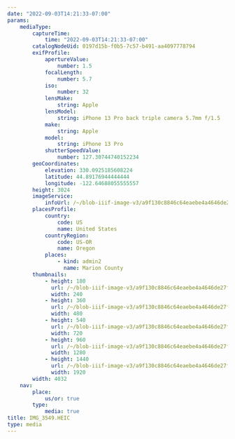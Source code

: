 ```yaml
---
date: "2022-09-03T14:21:33-07:00"
params:
    mediaType:
        captureTime:
            time: "2022-09-03T14:21:33-07:00"
        catalogNodeUid: 0197d15b-f0b5-7c57-b491-aa4097778794
        exifProfile:
            apertureValue:
                number: 1.5
            focalLength:
                number: 5.7
            iso:
                number: 32
            lensMake:
                string: Apple
            lensModel:
                string: iPhone 13 Pro back triple camera 5.7mm f/1.5
            make:
                string: Apple
            model:
                string: iPhone 13 Pro
            shutterSpeedValue:
                number: 127.30744740152234
        geoCoordinates:
            elevation: 330.0925185608224
            latitude: 44.89176944444444
            longitude: -122.64688055555557
        height: 3024
        imageService:
            infoUrl: /~/blob-iiif-image-v3/a9f130c8846c64eaebe4a4646de27fdad905da55d1d14525e94aa2e4840d4cb4/info.json
        placesProfile:
            country:
                code: US
                name: United States
            countryRegion:
                code: US-OR
                name: Oregon
            places:
                - kind: admin2
                  name: Marion County
        thumbnails:
            - height: 180
              url: /~/blob-iiif-image-v3/a9f130c8846c64eaebe4a4646de27fdad905da55d1d14525e94aa2e4840d4cb4/full/240%2C180/0/default.jpg
              width: 240
            - height: 360
              url: /~/blob-iiif-image-v3/a9f130c8846c64eaebe4a4646de27fdad905da55d1d14525e94aa2e4840d4cb4/full/480%2C360/0/default.jpg
              width: 480
            - height: 540
              url: /~/blob-iiif-image-v3/a9f130c8846c64eaebe4a4646de27fdad905da55d1d14525e94aa2e4840d4cb4/full/720%2C540/0/default.jpg
              width: 720
            - height: 960
              url: /~/blob-iiif-image-v3/a9f130c8846c64eaebe4a4646de27fdad905da55d1d14525e94aa2e4840d4cb4/full/1280%2C960/0/default.jpg
              width: 1280
            - height: 1440
              url: /~/blob-iiif-image-v3/a9f130c8846c64eaebe4a4646de27fdad905da55d1d14525e94aa2e4840d4cb4/full/1920%2C1440/0/default.jpg
              width: 1920
        width: 4032
    nav:
        place:
            us/or: true
        type:
            media: true
title: IMG_3549.HEIC
type: media
---
```

